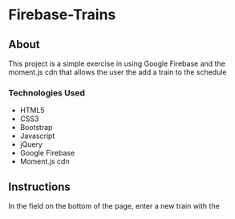 # Firebase-Trains

## About
This project is a simple exercise in using Google Firebase and the moment.js cdn that allows the user the add a train to the schedule

### Technologies Used
* HTML5
* CSS3
* Bootstrap
* Javascript
* jQuery
* Google Firebase
* Moment.js cdn

## Instructions
In the field on the bottom of the page, enter a new train with the 
